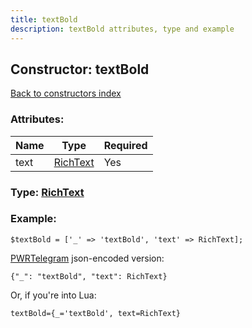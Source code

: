 ```yaml
---
title: textBold
description: textBold attributes, type and example
---
```

## Constructor: textBold  
[Back to constructors index](index.md)



### Attributes:

| Name     |    Type       | Required |
|----------|---------------|----------|
|text|[RichText](../types/RichText.md) | Yes|



### Type: [RichText](../types/RichText.md)


### Example:

```
$textBold = ['_' => 'textBold', 'text' => RichText];
```  

[PWRTelegram](https://pwrtelegram.xyz) json-encoded version:

```
{"_": "textBold", "text": RichText}
```


Or, if you're into Lua:  


```
textBold={_='textBold', text=RichText}

```


